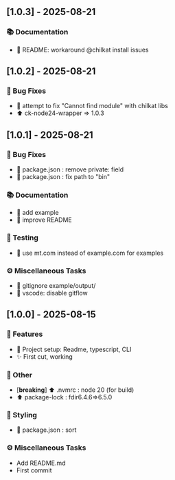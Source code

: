 ## [1.0.3] - 2025-08-21

### 📚 Documentation

- 📝  README: workaround @chilkat install issues
## [1.0.2] - 2025-08-21

### 🐛 Bug Fixes

- :bug: attempt to fix "Cannot find module" with chilkat libs
- :arrow_up: ck-node24-wrapper => 1.0.3
## [1.0.1] - 2025-08-21

### 🐛 Bug Fixes

- :wrench: package.json : remove private: field
- :wrench: package.json : fix path to "bin"

### 📚 Documentation

- :memo: add example
- :memo: improve README

### 🧪 Testing

- :memo: use mt.com instead of example.com for examples

### ⚙️ Miscellaneous Tasks

- :see_no_evil: gitignore example/output/
- :hammer: vscode: disable gitflow
## [1.0.0] - 2025-08-15

### 🚀 Features

- :tada: Project setup: Readme, typescript, CLI
- :sparkles: First cut, working

### 💼 Other

- [**breaking**] :arrow_up: .nvmrc : node 20 (for build)
- :arrow_up: package-lock : fdir6.4.6=>6.5.0

### 🎨 Styling

- :art: package.json : sort

### ⚙️ Miscellaneous Tasks

- Add README.md
- First commit
